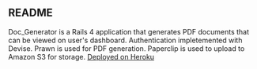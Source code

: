 ## README

Doc_Generator is a Rails 4 application that generates PDF documents that can be viewed on user's dashboard. Authentication impletemented with Devise. Prawn is used for PDF generation. Paperclip is used to upload to Amazon S3 for storage. 
[Deployed on Heroku](https://doc-generator.herokuapp.com)








